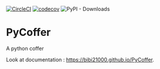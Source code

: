 [![CircleCI](https://dl.circleci.com/status-badge/img/gh/bibi21000/PyCoffer/tree/main.svg?style=svg)](https://dl.circleci.com/status-badge/redirect/gh/bibi21000/PyCoffer/tree/main)
[![codecov](https://codecov.io/gh/bibi21000/PyCoffer/graph/badge.svg?token=4124GIOJAK)](https://codecov.io/gh/bibi21000/PyCoffer)
![PyPI - Downloads](https://img.shields.io/pypi/dm/pycoffer)

# PyCoffer

A python coffer


Look at documentation : https://bibi21000.github.io/PyCoffer.

